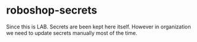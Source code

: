 # roboshop-secrets

Since this is LAB. Secrets are been kept here itself.
However in organization we need to update secrets manually most of the time.